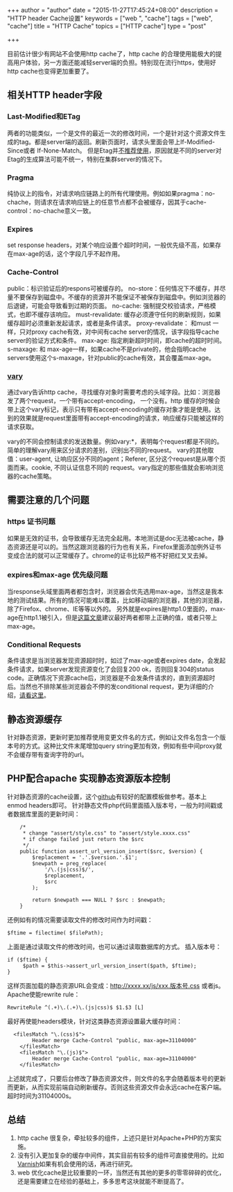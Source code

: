 +++
author = "author"
date = "2015-11-27T17:45:24+08:00"
description = "HTTP header Cache设置"
keywords = ["web ", "cache"]
tags = ["web", "cache"]
title = "HTTP Cache"
topics = ["HTTP cache"]
type = "post"

+++

目前估计很少有网站不会使用http cache了，http cache 的合理使用能极大的提高用户体验，另一方面还能减轻server端的负担。特别现在流行https，使用好http cache也变得更加重要了。

## 相关HTTP header字段

### Last-Modified和ETag

 两者的功能类似，一个是文件的最近一次的修改时间，一个是针对这个资源文件生成的tag。都是server端的返回。刷新页面时，请求头里面会带上If-Modified-Since或者 If-None-Match。
 但是Etag并[不推荐使用](https://developer.yahoo.com/performance/rules.html#etags=)，原因就是不同的server对Etag的生成算法可能不统一，特别在集群server的情况下。

### Pragma
纯协议上的指令，对请求响应链路上的所有代理使用。例如如果pragma：no-chache，则请求在请求响应链上的任意节点都不会被缓存，因其于cache-control：no-chache意义一致。

### Expires
set response headers，对某个响应设置个超时时间，一般优先级不高，如果存在max-age的话，这个字段几乎不起作用。

### Cache-Control
public：标识验证后的respons可被缓存的。
no-store：任何情况下不缓存，并尽量不要保存到磁盘中。不缓存的资源并不能保证不被保存到磁盘中。例如浏览器的后退键，可能会导致看到过期的页面。
no-cache: 强制提交校验请求，严格模式，也即不缓存该响应。
must-revalidate: 缓存必须遵守任何的刷新规则，如果缓存超时必须重新发起请求，或者是条件请求。
proxy-revalidate： 和must 一样，只对proxy cache有效，对中间有cache server的情况，该字段指导cache server的验证方式和条件。
max-age: 指定刷新超时时间，即cache的超时时间。
s-maxage: 和 max-age一样，如果cache不是private的，他会指明cache servers使用这个s-maxage，针对public的cache有效，其会覆盖max-age。

### [vary](https://www.fastly.com/blog/best-practices-for-using-the-vary-header)
通过vary告诉http cache，寻找缓存对象时需要考虑的头域字段。比如：浏览器发了两个request，一个带有accept-encoding， 一个没有。http 缓存的时候会带上这个vary标记，表示只有带有accept-encoding的缓存对象才能是使用。达到的效果就是request里面带有accept-encoding的请求，响应缓存只能被这样的请求获取。

vary的不同会控制请求的发送数量。例如vary:*，表明每个request都是不同的。
简单的理解vary用来区分请求的差别，识别出不同的request。
vary的其他取值：user-agent, 让响应区分不同的agent；Referer, 区分这个request是从哪个页面而来。cookie, 不同认证信息不同的 request。vary指定的那些值就会影响浏览器的cache策略。

## 需要注意的几个问题
### https 证书问题
如果是无效的证书，会导致缓存无法完全起用。本地测试是doc无法被cache，静态资源还是可以的。当然这跟浏览器的行为也有关系，Firefox里面添加例外证书变成合法的就可以正常缓存了。chrome的证书比较严格不好把红叉叉去掉。
### expires和max-age 优先级问题
当response头域里面两者都包含时，浏览器会优先选用max-age，当然这是我本地的测试结果。所有的情况可能难以覆盖，比如移动端的浏览器，其他的浏览器，除了Firefox、chrome、IE等等以外的。
另外就是expires是http1.0里面的，max-age在http1.1被引入，但是[这篇文章](https://www.mnot.net/blog/2007/05/15/expires_max-age)建议最好两者都带上正确的值，或者只带上max-age。
### Conditional Requests
条件请求是当浏览器发现资源超时时，如过了max-age或者expires date，会发起条件请求，如果server发现资源变化了会回复200 ok，否则回复304的status code。正确情况下资源cache后，浏览器是不会发条件请求的，直到资源超时后。当然也不排除某些浏览器会不停的发conditional request，更为详细的介绍，[请看这里](https://greenbytes.de/tech/webdav/draft-ietf-httpbis-p4-conditional-20.html)。

## 静态资源缓存
针对静态资源，更新时更加推荐使用变更文件名的方式，例如让文件名包含一个版本号的方式。这种比文件末尾增加query string更加有效，例如有些中间proxy就不会缓存带有查询字符的url。

## PHP配合apache 实现静态资源版本控制
针对静态资源的cache设置，这个[github](https://github.com/Compasses/server-configs-apache/tree/master/src/web_performance)有较好的配置模板做参考。基本上enmod headers即可。
针对静态文件php代码里面插入版本号，一般为时间戳或者数据库里面的更新时间：
```
    /*
     * change "assert/style.css" to "assert/style.xxxx.css"
     * if change failed just return the $src
     */
    public function assert_url_version_insert($src, $version) {
        $replacement = '.'.$version.'.$1';
        $newpath = preg_replace(
            '/\.(js|css)$/',
            $replacement,
            $src
        );

        return $newpath === NULL ? $src : $newpath;
    }
```
还例如有的情况需要读取文件的修改时间作为时间戳：

```
$ftime = filectime( $filePath);
```

上面是通过读取文件的修改时间，也可以通过读取数据库的方式。
插入版本号：
```
if ($ftime) {
     $path = $this->assert_url_version_insert($path, $ftime);
}
```

这样页面加载的静态资源URL会变成：http://xxxx.xx/js/xxx.版本号.css 或者js。
Apache使能rewrite rule：
```
RewriteRule ^(.+)\.(.+)\.(js|css)$ $1.$3 [L]
```

最好再使能headers模块，针对这类静态资源设置最大缓存时间：
```
  <filesMatch "\.(css)$">
        Header merge Cache-Control "public, max-age=31104000"
    </filesMatch>
    <filesMatch "\.(js)$">
        Header merge Cache-Control "public, max-age=31104000"
    </filesMatch>
```

上述就完成了，只要后台修改了静态资源文件，则文件的名字会随着版本号的更新而更新，从而实现前端自动刷新缓存。否则这些资源文件会永远cache在客户端。超时时间为31104000s。

## 总结

1. http cache 很复杂，牵扯较多的组件，上述只是针对Apache+PHP的方案实施。
2. 没有引入更加复杂的缓存中间件，其实目前有较多的组件可直接使用的。比如[Varnish](https://www.varnish-cache.org/)如果有机会使用的话，再进行研究。
3. web 优化cache是比较重要的一环，当然还有其他的更多的零零碎碎的优化，还是需要建立在经验的基础上，多多思考这块就能不断提高了。
